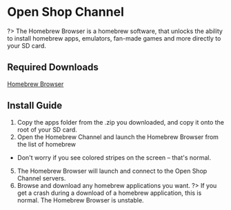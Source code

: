 # Open Shop Channel

?> The Homebrew Browser is a homebrew software, that unlocks the ability to install homebrew apps, emulators, fan-made games and more directly to your SD card.

## Required Downloads

[Homebrew Browser](https://hbb1.oscwii.org/api/v3/contents/homebrew_browser/homebrew_browser.zip)

## Install Guide
1. Copy the apps folder from the .zip you downloaded, and copy it onto the root of your SD card.
2. Open the Homebrew Channel and launch the Homebrew Browser from the list of homebrew
- Don't worry if you see colored stripes on the screen – that's normal.
5. The Homebrew Browser will launch and connect to the Open Shop Channel servers.
6. Browse and download any homebrew applications you want.
?> If you get a crash during a download of a homebrew application, this is normal. The Homebrew Browser is unstable.
